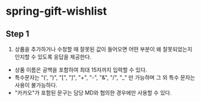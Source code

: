 # spring-gift-wishlist

## Step 1
1. 상품을 추가하거나 수정할 때 잘못된 값이 들어오면 어떤 부분이 왜 잘못되었는지 인지할 수 있도록 응답을 제공한다.
- 상품 이름은 공백을 포함하여 최대 15자까지 입력할 수 있다.
- 특수문자는 "(', ")", "[", "]", "+", "-", "&", "/", "_" 만 가능하며 그 외 특수 문자는 사용이 불가능하다.
- "카카오"가 포함된 문구는 담당 MD와 협의한 경우에만 사용할 수 있다.